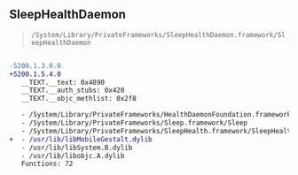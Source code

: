 ## SleepHealthDaemon

> `/System/Library/PrivateFrameworks/SleepHealthDaemon.framework/SleepHealthDaemon`

```diff

-5200.1.3.0.0
+5200.1.5.4.0
   __TEXT.__text: 0x4890
   __TEXT.__auth_stubs: 0x420
   __TEXT.__objc_methlist: 0x2f8

   - /System/Library/PrivateFrameworks/HealthDaemonFoundation.framework/HealthDaemonFoundation
   - /System/Library/PrivateFrameworks/Sleep.framework/Sleep
   - /System/Library/PrivateFrameworks/SleepHealth.framework/SleepHealth
+  - /usr/lib/libMobileGestalt.dylib
   - /usr/lib/libSystem.B.dylib
   - /usr/lib/libobjc.A.dylib
   Functions: 72

```
